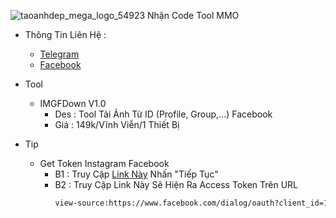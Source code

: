 ![taoanhdep_mega_logo_54923](https://github.com/NNHSoft/nnhsoft/assets/137013278/11cb00a4-f06b-47dd-8e89-68140415cd7e)
Nhận Code Tool MMO
- Thông Tin Liên Hệ :
  - <a href="https://t.me/NNHSoft">Telegram</a>
  - <a href="https://www.facebook.com/profile.php?id=100093411416254">Facebook</a>

- Tool
  - IMGFDown V1.0
    - Des : Tool Tải Ảnh Từ ID (Profile, Group,...) Facebook
    - Giá : 149k/Vĩnh Viễn/1 Thiết Bị


- Tip
  - Get Token Instagram Facebook
    - B1 : Truy Cập <a href="https://bit.ly/3gWryme">Link Này</a> Nhấn "Tiếp Tục"
    - B2 : Truy Cập Link Này Sẽ Hiện Ra Access Token Trên URL
        ```bash
        view-source:https://www.facebook.com/dialog/oauth?client_id=124024574287414&redirect_uri=https://www.instagram.com/accounts/signup/&&scope=email&response_type=token
        ```
